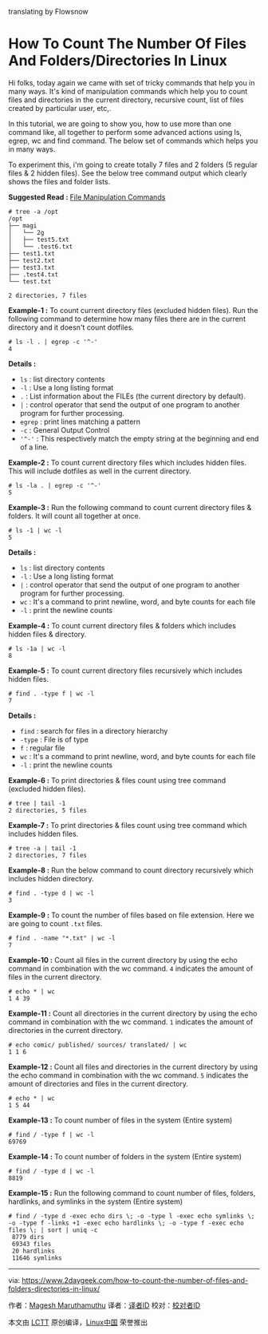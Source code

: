 translating by Flowsnow

How To Count The Number Of Files And Folders/Directories In Linux
======

Hi folks, today again we came with set of tricky commands that help you in many ways. It's kind of manipulation commands which help you to count files and directories in the current directory, recursive count, list of files created by particular user, etc,.

In this tutorial, we are going to show you, how to use more than one command like, all together to perform some advanced actions using ls, egrep, wc and find command. The below set of commands which helps you in many ways.

To experiment this, i'm going to create totally 7 files and 2 folders (5 regular files & 2 hidden files). See the below tree command output which clearly shows the files and folder lists.

**Suggested Read :** [File Manipulation Commands][1]
```
# tree -a /opt
/opt
├── magi
│   └── 2g
│   ├── test5.txt
│   └── .test6.txt
├── test1.txt
├── test2.txt
├── test3.txt
├── .test4.txt
└── test.txt

2 directories, 7 files

```

**Example-1 :** To count current directory files (excluded hidden files). Run the following command to determine how many files there are in the current directory and it doesn't count dotfiles.
```
# ls -l . | egrep -c '^-'
4

```

**Details :**

  * `ls` : list directory contents
  * `-l` : Use a long listing format
  * `.` : List information about the FILEs (the current directory by default).
  * `|` : control operator that send the output of one program to another program for further processing.
  * `egrep` : print lines matching a pattern
  * `-c` : General Output Control
  * `'^-'` : This respectively match the empty string at the beginning and end of a line.



**Example-2 :** To count current directory files which includes hidden files. This will include dotfiles as well in the current directory.
```
# ls -la . | egrep -c '^-'
5

```

**Example-3 :** Run the following command to count current directory files & folders. It will count all together at once.
```
# ls -1 | wc -l
5

```

**Details :**

  * `ls` : list directory contents
  * `-l` : Use a long listing format
  * `|` : control operator that send the output of one program to another program for further processing.
  * `wc` : It's a command to print newline, word, and byte counts for each file
  * `-l` : print the newline counts



**Example-4 :** To count current directory files & folders which includes hidden files & directory.
```
# ls -1a | wc -l
8

```

**Example-5 :** To count current directory files recursively which includes hidden files.
```
# find . -type f | wc -l
7

```

**Details :**

  * `find` : search for files in a directory hierarchy
  * `-type` : File is of type
  * `f` : regular file
  * `wc` : It's a command to print newline, word, and byte counts for each file
  * `-l` : print the newline counts



**Example-6 :** To print directories & files count using tree command (excluded hidden files).
```
# tree | tail -1
2 directories, 5 files

```

**Example-7 :** To print directories & files count using tree command which includes hidden files.
```
# tree -a | tail -1
2 directories, 7 files

```

**Example-8 :** Run the below command to count directory recursively which includes hidden directory.
```
# find . -type d | wc -l
3

```

**Example-9 :** To count the number of files based on file extension. Here we are going to count `.txt` files.
```
# find . -name "*.txt" | wc -l
7

```

**Example-10 :** Count all files in the current directory by using the echo command in combination with the wc command. `4` indicates the amount of files in the current directory.
```
# echo * | wc
1 4 39

```

**Example-11 :** Count all directories in the current directory by using the echo command in combination with the wc command. `1` indicates the amount of directories in the current directory.
```
# echo comic/ published/ sources/ translated/ | wc
1 1 6

```

**Example-12 :** Count all files and directories in the current directory by using the echo command in combination with the wc command. `5` indicates the amount of directories and files in the current directory.
```
# echo * | wc
1 5 44

```

**Example-13 :** To count number of files in the system (Entire system)
```
# find / -type f | wc -l
69769

```

**Example-14 :** To count number of folders in the system (Entire system)
```
# find / -type d | wc -l
8819

```

**Example-15 :** Run the following command to count number of files, folders, hardlinks, and symlinks in the system (Entire system)
```
# find / -type d -exec echo dirs \; -o -type l -exec echo symlinks \; -o -type f -links +1 -exec echo hardlinks \; -o -type f -exec echo files \; | sort | uniq -c
 8779 dirs
 69343 files
 20 hardlinks
 11646 symlinks

```

--------------------------------------------------------------------------------

via: https://www.2daygeek.com/how-to-count-the-number-of-files-and-folders-directories-in-linux/

作者：[Magesh Maruthamuthu][a]
译者：[译者ID](https://github.com/译者ID)
校对：[校对者ID](https://github.com/校对者ID)

本文由 [LCTT](https://github.com/LCTT/TranslateProject) 原创编译，[Linux中国](https://linux.cn/) 荣誉推出

[a]:https://www.2daygeek.com/author/magesh/
[1]:https://www.2daygeek.com/empty-a-file-delete-contents-lines-from-a-file-remove-matching-string-from-a-file-remove-empty-blank-lines-from-a-file/
